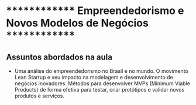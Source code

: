 # ************ Empreendedorismo e Novos Modelos de Negócios ************

## Assuntos abordados na aula

- Uma análise do empreendedorismo no Brasil e no mundo. O movimento Lean Startup e seu impacto na modelagem e desenvolvimento de negócios inovadores. Métodos para desenvolver MVPs (Minimum Viable Products) de forma efetiva para testar, criar protótipos e validar novos produtos e serviços.